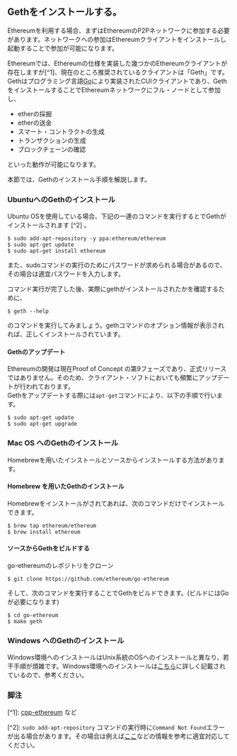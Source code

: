## Gethをインストールする。

Ethereumを利用する場合、まずはEthereumのP2Pネットワークに参加する必要があります。ネットワークへの参加はEthereumクライアントをインストールし起動することで参加が可能になります。

Ethereumでは、Ethereumの仕様を実装した幾つかのEthereumクライアントが存在しますが[^1]、現在のところ推奨されているクライアントは「Geth」です。Gethはプログラミング言語[Go](http://golang.org/)により実装されたCUIクライアントであり、GethをインストールすることでEthereumネットワークにフル・ノードとして参加し、

* etherの採掘
* etherの送金
* スマート・コントラクトの生成
* トランザクションの生成
* ブロックチェーンの確認

といった動作が可能になります。

本節では、Gethのインストール手順を解説します。

### UbuntuへのGethのインストール

Ubuntu OSを使用している場合、下記の一連のコマンドを実行するとでGethがインストールされます \[^2\] 。

```
$ sudo add-apt-repository -y ppa:ethereum/ethereum
$ sudo apt-get update
$ sudo apt-get install ethereum
```

また、sudoコマンドの実行のためにパスワードが求められる場合があるので、その場合は適宜パスワードを入力します。

コマンド実行が完了した後、実際にgethがインストールされたかを確認するために、

```
$ geth --help
```

のコマンドを実行してみましょう。gethコマンドのオプション情報が表示されれば、正しくインストールされています。

#### Gethのアップデート

Ethereumの開発は現在Proof of Concept の第9フェーズであり、正式リリースではありません。そのため、クライアント・ソフトにおいても頻繁にアップデートが行われております。  
Gethをアップデートする際には`apt-get`コマンドにより、以下の手順で行います。

```
$ sudo apt-get update
$ sudo apt-get upgrade
```

### 

### Mac OS へのGethのインストール

Homebrewを用いたインストールとソースからインストールする方法があります。

#### Homebrew を用いたGethのインストール

Homebrewをインストールがされてあれば、次のコマンドだけでインストールできます。

```
$ brew tap ethereum/ethereum
$ brew install ethereum
```

#### ソースからGethをビルドする

go-ethereumのレポジトリをクローン

```
$ git clone https://github.com/ethereum/go-ethereum
```

そして、次のコマンドを実行することでGethをビルドできます。\(ビルドにはGoが必要になります\)

```
$ cd go-ethereum
$ make geth
```

### 

### Windows へのGethのインストール

Windows環境へのインストールはUnix系統のOSへのインストールと異なり、若干手順が煩雑です。Windows環境へのインストールは[こちら](https://github.com/ethereum/go-ethereum/wiki/Installation-instructions-for-Windows)に詳しく記載されているので、参考ください。

### 

### 脚注

\[^1\]: [cpp-ethereum](https://github.com/ethereum/cpp-ethereum/) など

\[^2\]: `sudo add-apt-repository` コマンドの実行時に`Command Not Found`エラーが出る場合があります。その場合は例えば[ここ](http://data-hacker.blogspot.jp/2018/01/add-apt-repository.html)などの情報を参考に適宜対応してください。

